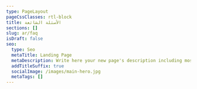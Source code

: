 ```yaml
---
type: PageLayout
pageCssClasses: rtl-block 
title: الأسئلة الشائعة
sections: []
slug: ar/faq
isDraft: false
seo:
  type: Seo
  metaTitle: Landing Page
  metaDescription: Write here your new page's description including most relevant keywords.
  addTitleSuffix: true
  socialImage: /images/main-hero.jpg
  metaTags: []
---
```

